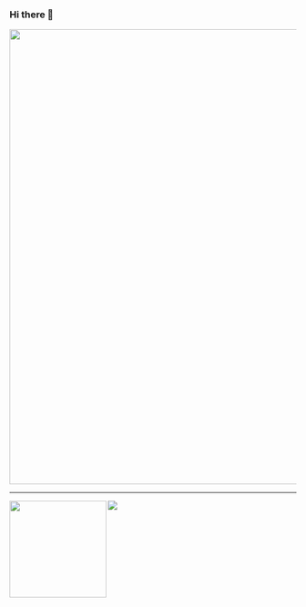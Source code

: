 ### Hi there 👋

<!--
**wanghm/wanghm** is a ✨ _special_ ✨ repository because its `README.md` (this file) appears on your GitHub profile.

Here are some ideas to get you started:

- 🔭 I’m currently working on ...
- 🌱 I’m currently learning ...
- 👯 I’m looking to collaborate on ...
- 🤔 I’m looking for help with ...
- 💬 Ask me about ...
- 📫 How to reach me: ...
- 😄 Pronouns: ...
- ⚡ Fun fact: ...
-->



<img width=800 src="https://github-profile-trophy.vercel.app/?username=wanghm&column=8&theme=flat&no-frame=true&rank=-B,-C"/>



---

<div>
  <img height="170" align="left" src="https://github-readme-stats.vercel.app/api?username=wanghm&count_private=true&include_all_commits=true" />
  <img src="https://github-readme-stats.vercel.app/api/top-langs/?username=wanghm&layout=compact" />
</div>

